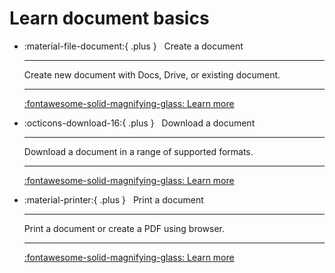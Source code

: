 # Learn document basics

<div class="grid cards" markdown>

- :material-file-document:{ .plus }&nbsp;&nbsp;&nbsp;Create a document

    ---
    Create new document with Docs, Drive, or existing document.
    
    ---

    [:fontawesome-solid-magnifying-glass: Learn more](document_create.md)


- :octicons-download-16:{ .plus }&nbsp;&nbsp;&nbsp;Download a document

    ---

    Download a document in a range of supported formats.
    
    ---


    [:fontawesome-solid-magnifying-glass: Learn more](document_download.md)

- :material-printer:{ .plus }&nbsp;&nbsp;&nbsp;Print a document

    ---

    Print a document or create a PDF using browser.

    ---

    [:fontawesome-solid-magnifying-glass: Learn more](document_print.md)

</div>
